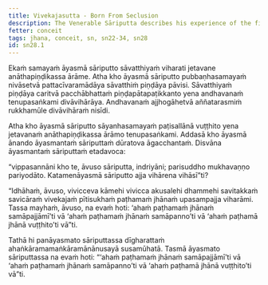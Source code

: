 ```yaml
---
title: Vivekajasutta - Born From Seclusion
description: The Venerable Sāriputta describes his experience of the first jhāna.
fetter: conceit
tags: jhana, conceit, sn, sn22-34, sn28
id: sn28.1
---
```


Ekaṁ samayaṁ āyasmā sāriputto sāvatthiyaṁ viharati jetavane anāthapiṇḍikassa ārāme. Atha kho āyasmā sāriputto pubbaṇhasamayaṁ nivāsetvā pattacīvaramādāya sāvatthiṁ piṇḍāya pāvisi. Sāvatthiyaṁ piṇḍāya caritvā pacchābhattaṁ piṇḍapātapaṭikkanto yena andhavanaṁ tenupasaṅkami divāvihārāya. Andhavanaṁ ajjhogāhetvā aññatarasmiṁ rukkhamūle divāvihāraṁ nisīdi.

Atha kho āyasmā sāriputto sāyanhasamayaṁ paṭisallānā vuṭṭhito yena jetavanaṁ anāthapiṇḍikassa ārāmo tenupasaṅkami. Addasā kho āyasmā ānando āyasmantaṁ sāriputtaṁ dūratova āgacchantaṁ. Disvāna āyasmantaṁ sāriputtaṁ etadavoca:

“vippasannāni kho te, āvuso sāriputta, indriyāni; parisuddho mukhavaṇṇo pariyodāto. Katamenāyasmā sāriputto ajja vihārena vihāsī”ti?

“Idhāhaṁ, āvuso, vivicceva kāmehi vivicca akusalehi dhammehi savitakkaṁ savicāraṁ vivekajaṁ pītisukhaṁ paṭhamaṁ jhānaṁ upasampajja viharāmi. Tassa mayhaṁ, āvuso, na evaṁ hoti: ‘ahaṁ paṭhamaṁ jhānaṁ samāpajjāmī’ti vā ‘ahaṁ paṭhamaṁ jhānaṁ samāpanno’ti vā ‘ahaṁ paṭhamā jhānā vuṭṭhito’ti vā”ti.

Tathā hi panāyasmato sāriputtassa dīgharattaṁ ahaṅkāramamaṅkāramānānusayā susamūhatā. Tasmā āyasmato sāriputtassa na evaṁ hoti: “‘ahaṁ paṭhamaṁ jhānaṁ samāpajjāmī’ti vā ‘ahaṁ paṭhamaṁ jhānaṁ samāpanno’ti vā ‘ahaṁ paṭhamā jhānā vuṭṭhito’ti vā”ti.
